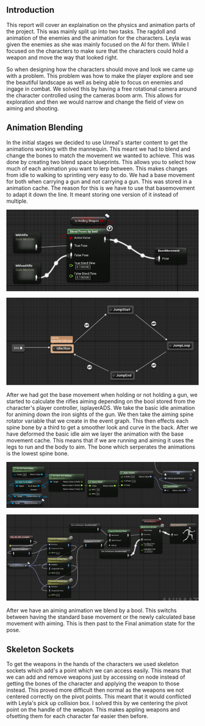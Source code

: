 ## Introduction

This report will cover an explaination on the physics and animation parts of the project. This was mainly split up into two tasks. The ragdoll and animation of the enemies and the animation for the characters. Leyla was given the enemies as she was mainly focused on the AI for them. While I focused on the characters to make sure that the characters could hold a weapon and move the way that looked right. 

So when designing how the characters should move and look we came up with a problem. This problem was how to make the player explore and see the beautiful landscape as well as being able to focus on enemies and ingage in combat. We solved this by having a free rotational camera around the character controlled using the cameras boom arm. This allows for exploration and then we would narrow and change the field of view on aiming and shooting. 

## Animation Blending 

In the initial stages we decided to use Unreal's starter content to get the animations working with the mannequin. This meant we had to blend and change the bones to match the movement we wanted to achieve. This was done by creating two blend space blueprints. This allows you to select how much of each animation you want to lerp between. This makes changes from idle to walking to sprinting very easy to do. We had a base movement for both when carrying a gun and not carrying a gun. This was stored in a animation cache. The reason for this is we have to use that basemovement to adapt it down the line. It meant storing one version of it instead of multiple. 

![Main Menu Buttons](Robs_ScreenShots/basemovement.PNG)

![Main Menu Buttons](Robs_ScreenShots/basemovementwithrifle.PNG)

After we had got the base movement when holding or not holding a gun, we started to calculate the rifles aiming depending on the bool stored from the character's player controller, isplayerADS. We take the basic idle animation for animing down the iron sights of the gun. We then take the aiming spine rotator variable that we create in the event graph. This then effects each spine bone by a third to get a smoother look and curve in the back. After we have deformed the basic idle aim we layer the animation with the base movement cache. This means that if we are running and aiming it uses the legs to run and the body to aim. The bone which serperates the animations is the lowest spine bone. 

![Main Menu Buttons](Robs_ScreenShots/baserotationAimOfset.PNG)

![Main Menu Buttons](Robs_ScreenShots/aimingCalcBlend.PNG)

After we have an aiming animation we blend by a bool. This switchs between having the standard base movement or the newly calculated base movement with aiming. This is then past to the Final animation state for the pose.  

## Skeleton Sockets 

To get the weapons in the hands of the characters we used skeleton sockets which add's a point which we can access easily. This means that we can add and remove weapons just by accessing on node instead of getting the bones of the character and applying the weapon to those instead. This proved more difficult then normal as the weapons we not centered correctly on the pivot points. This meant that it would conflicted with Leyla's pick up collision box. I solved this by we centering the pivot point on the handle of the weapon. This makes appling weapons and ofsetting them for each character far easier then before. 

